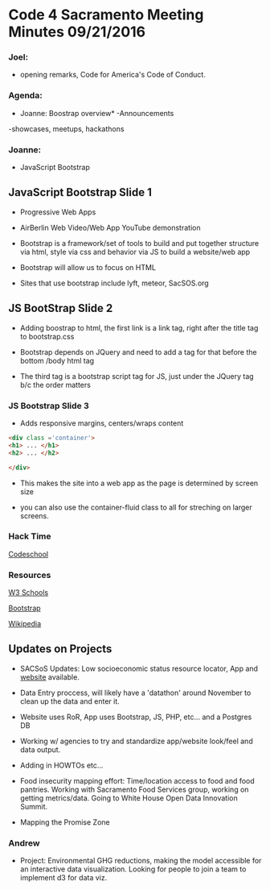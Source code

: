 # Code 4 Sacramento Meeting Minutes 09/21/2016 

### Joel:

* opening remarks, Code for America's Code of Conduct.  

### Agenda:

* Joanne: Boostrap overview* -Announcements 

-showcases, meetups, hackathons

### Joanne: 

* JavaScript Bootstrap 

## JavaScript Bootstrap Slide 1

* Progressive Web Apps

* AirBerlin  Web Video/Web App YouTube demonstration

* Bootstrap is a framework/set of tools to build and put together structure via html, style via css and behavior via JS to build a website/web app

* Bootstrap will allow us to focus on HTML 

* Sites that use bootstrap include lyft, meteor, SacSOS.org 

## JS BootStrap Slide 2

* Adding boostrap to html, the first link is a link tag, right after the title tag to bootstrap.css 

* Bootstrap depends on JQuery and need to add a tag for that before the bottom /body html tag 

* The third tag is a bootstrap script tag for JS, just under the JQuery tag b/c the order matters

### JS Bootstrap Slide 3

* Adds responsive margins, centers/wraps content 

```HTML
<div class ='container'>
<h1> ... </h1>
<h2> ... </h2> 

</div> 
```

* This makes the site into a web app as the page is determined by screen size 

* you can also use the container-fluid class to all for streching on larger screens.  

### Hack Time 

[Codeschool](http://campus.codeschool.com/courses/blasting-off-with-bootstrap/level/1/adding-bootstrap)

### Resources

[W3 Schools](http://www.w3schools.com/bootstrap/default.asp)

[Bootstrap](http://getbootstrap.com/)

[Wikipedia](https://en.wikipedia.org/wiki/Bootstrap_(front-end_framework))

## Updates on Projects

* SACSoS Updates: Low socioeconomic status resource locator, App and [website](Sacsos.org) available.  

* Data Entry proccess, will likely have a 'datathon' around November to clean up the data and enter it.  

* Website uses RoR, App uses Bootstrap, JS, PHP, etc... and a Postgres DB 

* Working w/ agencies to try and standardize app/website look/feel and data output.  

* Adding in HOWTOs etc...

* Food insecurity mapping effort: Time/location access to food and food pantries.  Working with Sacramento Food Services group, working on getting metrics/data.  Going to White House Open Data Innovation Summit.  

* Mapping the Promise Zone

### Andrew

* Project: Environmental GHG reductions, making the model accessible for an interactive data visualization.  Looking for people to join a team to implement d3 for data viz.  


